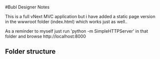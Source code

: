 #Bubl Designer Notes

This is a full vNext MVC application but i have added a static page version in the wwwroot folder (index.html) which works just as well..

As a reminder to myself just run 'python -m SimpleHTTPServer' in that folder and browse http://localhost:8000


## Folder structure

